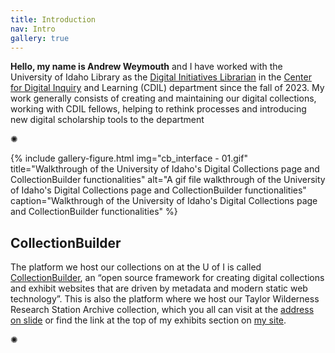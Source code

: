 ```yaml
---
title: Introduction
nav: Intro
gallery: true
---
```


**Hello, my name is Andrew Weymouth** and I have worked with the University of Idaho Library as the [Digital Initiatives Librarian](https://www.lib.uidaho.edu/about/people/aweymouth.html) in the [Center for Digital Inquiry](https://cdil.lib.uidaho.edu/) and Learning (CDIL) department since the fall of 2023. My work generally consists of creating and maintaining our digital collections, working with CDIL fellows, helping to rethink processes and introducing new digital scholarship tools to the department

<div class="symbol-container">
    <p class="symbol">&#10042;</p>
</div>

{% include gallery-figure.html img="cb_interface - 01.gif" title="Walkthrough of the University of Idaho's Digital Collections page and CollectionBuilder functionalities" alt="A gif file walkthrough of the University of Idaho's Digital Collections page and CollectionBuilder functionalities" caption="Walkthrough of the University of Idaho's Digital Collections page and CollectionBuilder functionalities" %}

## CollectionBuilder

The platform we host our collections on at the U of I is called [CollectionBuilder](https://collectionbuilder.github.io/),  an “open source framework for creating digital collections and exhibit websites that are driven by metadata and modern static web technology”. This is also the platform where we host our Taylor Wilderness Research Station Archive collection, which you all can visit at the [address on slide](https://www.lib.uidaho.edu/digital/taylor-archive/) or find the link at the top of my exhibits section on [my site](https://aweymo.github.io/base).

<div class="symbol-container">
    <p class="symbol">&#10042;</p>
</div>

